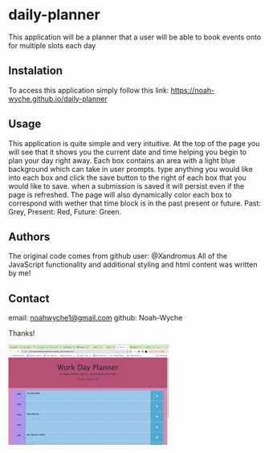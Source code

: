 # daily-planner

This application will be a planner that a user will be able to book events onto for multiple slots each day

## Instalation

To access this application simply follow this link: https://noah-wyche.github.io/daily-planner

## Usage

This application is quite simple and very intuitive. At the top of the page you will see that it shows you the current date and time helping you begin to plan your day right away. Each box contains an area with a light blue background which can take in user prompts. type anything you would like into each box and click the save button to the right of each box that you would like to save. when a submission is saved it will persist even if the page is refreshed. The page will also dynamically color each box to correspond with wether that time block is in the past present or future. Past: Grey, Present: Red, Future: Green.

## Authors

The original code comes from github user: @Xandromus
All of the JavaScript functionality and additional styling and html content was written by me!

## Contact

email: noahwyche1@gmail.com
github: Noah-Wyche

Thanks!

![Screenshot of the webpage](./assets/images/Screen%20Shot%202023-10-24%20at%207.37.27%20PM%20Small.jpeg "Screenshot of application")
